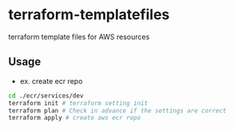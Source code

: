 # terraform-templatefiles
terraform template files for AWS resources 

## Usage

- ex. create ecr repo

```bash
cd ./ecr/services/dev
terraform init # terraform setting init
terraform plan # Check in advance if the settings are correct
terraform apply # create aws ecr repo
```